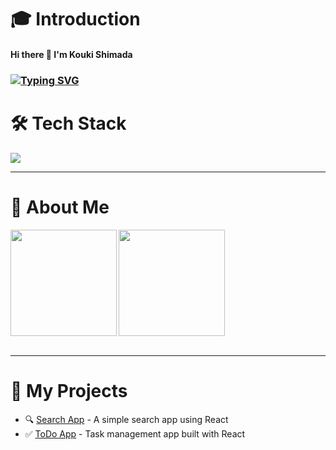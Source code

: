 # 🎓 Introduction

#### Hi there 👋 I'm Kouki Shimada

### [![Typing SVG](https://readme-typing-svg.demolab.com?font=Fira+Code&pause=1000&color=00F7FF&width=435&lines=I'm+a+Frontend+Developer;I+❤️+React%2C+JS+%26+Vite;Learning+Java+%26+Backend+Too)](https://git.io/typing-svg)

# 🛠 Tech Stack

![](https://skillicons.dev/icons?i=html,css,js,typescript,php,java,flutter)

---

# 👤 About Me

<a href="https://github.com/tocoteron">
  <img align="left" height="170px" src="https://github-readme-stats.vercel.app/api?username=tocoteron&count_private=true&show_icons=true&theme=dracula" />
</a>
<a href="https://github.com/tocoteron">
  <img align="left" height="170px" src="https://github-readme-stats.vercel.app/api/top-langs/?username=tocoteron&layout=compact&theme=dracula" />
</a>

<br clear="both" />
<br>

---

# 🚀 My Projects

- 🔍 [Search App](https://search-app-hazel-tau.vercel.app) - A simple search app using React  
- ✅ [ToDo App](https://my-todo-app-kappa-taupe.vercel.app) - Task management app built with React



